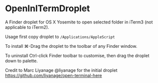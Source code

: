 # OpenInITermDroplet

A Finder droplet for OS X Yosemite to open selected folder in iTerm3 (not applicable to iTerm2).

Usage first copy droplet to `/Applications/AppleScript`

To install ⌘-Drag the droplet to the toolbar of any Finder window.

To uninstall Ctrl-click Finder toolbar to customise, then drag the droplet down to palette.

Credit to Marc Liyanage @liyanage for the initial droplet <https://github.com/liyanage/open-terminal-here>
